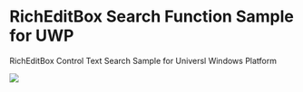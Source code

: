# RichEditBox Search Function Sample for UWP

RichEditBox Control Text Search Sample for Universl Windows Platform

<img src="http://www.akimiyamoto.com/wp-content/uploads/2015/11/uwpricheditboxsearchsample.png"/>
